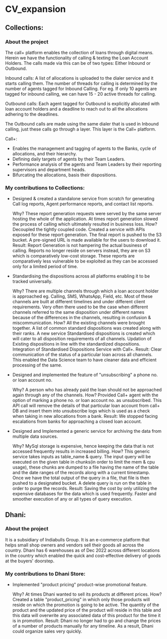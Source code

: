 # CV_expansion

## Collections:
### About the project
The call+ platform enables the collection of loans through digital means. Herein we have the functionality of calling & texting the Loan Account Holders.
The calls made via this can be of two types: Either Inbound or Outbound.

Inbound calls: A list of allocations is uploaded to the dialer service and it starts calling them. The number of threads for calling is determined by the number of agents tagged for Inbound Calling. 
For eg. If only 10 agents are tagged for inbound calling, we can have 15 - 20 active threads for calling.

Outbound calls: Each agent tagged for Outbound is explicitly allocated with loan account holders and a deadline to reach out to all the allocations adhering to the deadlines.

The Outbound calls are made using the same dialer that is used in Inbound calling, just these calls go through a layer. This layer is the Call+ platform.

Call+:
- Enables the management and tagging of agents to the Banks, cycle of allocations, and their hierarchy.
- Defining daily targets of agents by their Team Leaders.
- Performance analysis of the agents and Team Leaders by their reporting supervisors and department heads.
- Bifurcating the allocations, basis their dispositions.
### My contributions to Collections:
- Designed & created a standalone service from scratch for generating Call log reports, Agent performance reports, and contact list reports.

  Why?
  These report generation requests were served by the same server hosting the whole of the application.
  At times report generation slowed the process of calling which ultimately resulted in business loss.
  How?
  Decoupled the tightly coupled code.
  Created a service with APIs exposed for these report generation.
  The final report is pushed to the S3 bucket.
  A pre-signed URL is made available for the users to download it.
  Result:
  Report Generation is not hampering the actual business of calling.
  Reports no longer reside on servers instead, they are on S3 which is comparatively low-cost storage.
  These reports are comparatively less vulnerable to be exploited as they can be accessed only for a limited period of time.

- Standardising the dispositions across all platforms enabling it to be tracked universally.

  Why?
  There are multiple channels through which a loan account holder is approached eg. Calling, SMS, WhatsApp, Field, etc.
  Most of these channels are built at different timelines and under different client requirements.
  Very often there used to be the case when different channels referred to the same disposition under different names because of the differences in the channels, resulting in confusion & miscommunication.
  How?
  All the existing channels were brought together. A list of common standard dispositions was created along with their ranks.
  A new service Standardised dispositions is created which will cater to all disposition requirements of all channels.
  Updation of Existing dispositions in line with the standardized dispositions.
  Integration of Standardised Dispositions Service with Call+.
  Result:
  Clear communication of the status of a particular loan across all channels.
  This enabled the Data Science team to have cleaner data and efficient processing of the same.

- Designed and implemented the feature of "unsubscribing" a phone no. or loan account no.

  Why?
  A person who has already paid the loan should not be approached again through any of the channels.
  How?
  Provided Call+ agent with the option of marking a phone no. or loan account no. as unsubscribed.
  This API call will remove the details of that particular loan account from call+ DB and insert them into unsubscribe logs which is used as a check when taking in new allocations from a bank.
  Result:
  We stopped facing escalations from banks for approaching a closed loan account.

- Designed and Implemented a generic service for archiving the data from multiple data sources.

  Why?
  MySql storage is expensive, hence keeping the data that is not accessed frequently results in increased billing.
  How?
  This generic service takes inputs as table_name & query.
  The input query will be executed on the given table in chunks(in order to limit the mem & cpu usage), these chunks are dumped to a file having the name of the table and the date ranges of the records along with a current timestamp.
  Once we have the total output of the query in a file, that file is then pushed to a designated bucket.
  A delete query is run on the table in order to purge the records.
  Result:
  Saving the cost by only utilizing the expensive databases for the data which is used frequently.
  Faster and smoother execution of any or all types of query execution.
  
## Dhani:
### About the project
It is a subsidiary of Indiabulls Group. It is an e-commerce platform that helps small shop owners and vendors sell their goods all across the country.
Dhani has 6 warehouses as of Dec 2022 across different locations in the country which enabled the quick and cost-effective delivery of goods at the buyers' doorstep.
### My contributions to Dhani Store:
- Implemented "product pricing" product-wise promotional feature.

  Why?
  At times Dhani wanted to sell its products at different prices.
  How?
  Created a table "product_pricing" in which only those products will reside on which the promotion is going to be active.
  The quantity of the product and the updated price of the product will reside in this table and this data will overwrite any associated data of this product for the time it is in promotion.
  Result:
  Dhani no longer had to go and change the prices of a number of products manually for any timeline.
  As a result, Dhani could organize sales very quickly.
  
